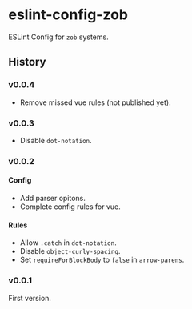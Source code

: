 # eslint-config-zob

ESLint Config for `zob` systems.

## History

### v0.0.4

- Remove missed vue rules (not published yet).

### v0.0.3

- Disable `dot-notation`.

### v0.0.2

#### Config

- Add parser opitons.
- Complete config rules for vue.

#### Rules

- Allow `.catch` in `dot-notation`.
- Disable `object-curly-spacing`.
- Set `requireForBlockBody` to `false` in `arrow-parens`.

### v0.0.1

First version.
